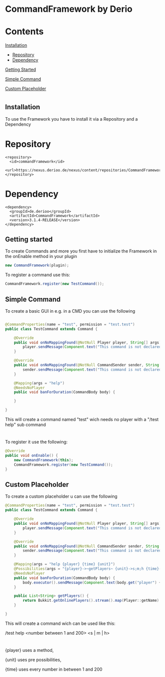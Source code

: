 
# CommandFramework by Derio


# Contents



[Installation](#Installation)
- [Repository](#repository)
- [Dependency](#dependency)

[Getting Started](#getting-started)

[Simple Command](#simple-command)

[Custom Placeholder](#custom-placeholder)

#

## Installation

To use the Framework you have to install it via a Repository and a Dependency

# Repository
  ```
  <repository>
    <id>commandFramework</id>
    <url>https://nexus.derioo.de/nexus/content/repositories/CommandFramework</url>
  </repository>
```
#
# Dependency

```
<dependency>
  <groupId>de.derioo</groupId>
  <artifactId>CommandFramework</artifactId>
  <version>3.1.4-RELEASE</version>
</dependency>

```

## Getting started

To create Commands and more you first have to initialize the Framework in the onEnable method in your plugin

```java
new CommandFramework(plugin);
```
To register a command use this:
```java
CommandFramework.register(new TestCommand());
```

## Simple Command

To create a basic GUI in e.g. in a CMD you can use the following

```java

@CommandProperties(name = "test", permission = "test.test")
public class TestCommand extends Command {

    @Override
    public void onNoMappingFound(@NotNull Player player, String[] args) {
        player.sendMessage(Component.text("This command is not declared"));
    }

    @Override
    public void onNoMappingFound(@NotNull CommandSender sender, String[] args) {
        sender.sendMessage(Component.text("This command is not declared"));
    }

    @Mapping(args = "help")
    @NeedsNoPlayer
    public void banForDuration(CommandBody body) {

    }

}

```

This will create a command named "test" wich needs no player with a "/test help" sub command

#

To register it use the following:

```java
@Override
public void onEnable() {
    new CommandFramework(this);
    CommandFramework.register(new TestCommand());
}

```



## Custom Placeholder

To create a custom placeholder u can use the following
```java
@CommandProperties(name = "test", permission = "test.test")
public class TestCommand extends Command {

    @Override
    public void onNoMappingFound(@NotNull Player player, String[] args) {
        player.sendMessage(Component.text("This command is not declared"));
    }

    @Override
    public void onNoMappingFound(@NotNull CommandSender sender, String[] args) {
        sender.sendMessage(Component.text("This command is not declared"));
    }

    @Mapping(args = "help {player} {time} {unit}")
    @Possibilities(args = "{player}->~getPlayers~ {unit}->s;m;h {time}->~1-200~")
    @NeedsNoPlayer
    public void banForDuration(CommandBody body) {
        body.executor().sendMessage(Component.text(body.get("player") + " with " + body.get("time") +" unit: " + body.get("unit")));
    }

    public List<String> getPlayers() {
        return Bukkit.getOnlinePlayers().stream().map(Player::getName).collect(Collectors.toList());
    }

}

```

This will create a command wich can be used like this:

/test help <player> <number between 1 and 200> <s | m | h>

#
 
{player} uses a method,

{unit} uses pre possibilities, 

{time} uses every number in between 1 and 200	






